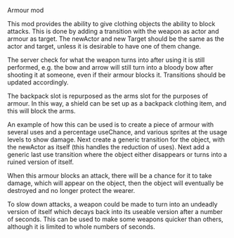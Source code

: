 Armour mod

This mod provides the ability to give clothing objects the ability to block attacks.
This is done by adding a transition with the weapon as actor and armour as target.
The newActor and new Target should be the same as the actor and target, unless it
is desirable to have one of them change.

The server check for what the weapon turns into after using it is still performed,
e.g. the bow and arrow will still turn into a bloody bow after shooting it at
someone, even if their armour blocks it. Transitions should be updated accordingly.

The backpack slot is repurposed as the arms slot for the purposes of armour. In this
way, a shield can be set up as a backpack clothing item, and this will block the arms.

An example of how this can be used is to create a piece of armour with several uses
and a percentage useChance, and various sprites at the usage levels to show damage.
Next create a generic transition for the object, with the newActor as itself (this
handles the reduction of uses). Next add a generic last use transition where the
object either disappears or turns into a ruined version of itself.

When this armour blocks an attack, there will be a chance for it to take damage,
which will appear on the object, then the object will eventually be destroyed and
no longer protect the wearer.

To slow down attacks, a weapon could be made to turn into an undeadly version of itself
which decays back into its useable version after a number of seconds. This can be used
to make some weapons quicker than others, although it is limited to whole numbers
of seconds.